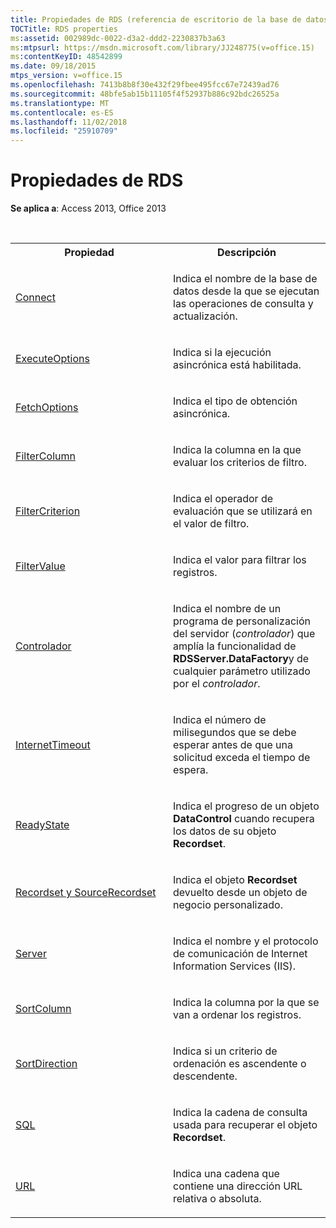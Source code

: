 ```yaml
---
title: Propiedades de RDS (referencia de escritorio de la base de datos de Access)
TOCTitle: RDS properties
ms:assetid: 002989dc-0022-d3a2-ddd2-2230837b3a63
ms:mtpsurl: https://msdn.microsoft.com/library/JJ248775(v=office.15)
ms:contentKeyID: 48542899
ms.date: 09/18/2015
mtps_version: v=office.15
ms.openlocfilehash: 7413b8b8f30e432f29fbee495fcc67e72439ad76
ms.sourcegitcommit: 48bfe5ab15b11105f4f52937b886c92bdc26525a
ms.translationtype: MT
ms.contentlocale: es-ES
ms.lasthandoff: 11/02/2018
ms.locfileid: "25910709"
---
```

# <a name="rds-properties"></a>Propiedades de RDS

**Se aplica a**: Access 2013, Office 2013

<br/>

<table>
<colgroup>
<col style="width: 50%" />
<col style="width: 50%" />
</colgroup>
<tbody>
<tr class="even">
<th>Propiedad</th>
<th>Descripción</th>
</tr>
<tr class="odd">
<td><p><a href="connect-property-rds.md">Connect</a></p></td>
<td><p>Indica el nombre de la base de datos desde la que se ejecutan las operaciones de consulta y actualización.</p></td>
</tr>
<tr class="even">
<td><p><a href="executeoptions-property-rds.md">ExecuteOptions</a></p></td>
<td><p>Indica si la ejecución asincrónica está habilitada.</p></td>
</tr>
<tr class="odd">
<td><p><a href="fetchoptions-property-rds.md">FetchOptions</a></p></td>
<td><p>Indica el tipo de obtención asincrónica.</p></td>
</tr>
<tr class="even">
<td><p><a href="filtercolumn-property-rds.md">FilterColumn</a></p></td>
<td><p>Indica la columna en la que evaluar los criterios de filtro.</p></td>
</tr>
<tr class="odd">
<td><p><a href="filtercriterion-property-rds.md">FilterCriterion</a></p></td>
<td><p>Indica el operador de evaluación que se utilizará en el valor de filtro.</p></td>
</tr>
<tr class="even">
<td><p><a href="filtervalue-property-rds.md">FilterValue</a></p></td>
<td><p>Indica el valor para filtrar los registros.</p></td>
</tr>
<tr class="odd">
<td><p><a href="handler-property-rds.md">Controlador</a></p></td>
<td><p>Indica el nombre de un programa de personalización del servidor (<em>controlador</em>) que amplía la funcionalidad de <strong>RDSServer.DataFactory</strong>y de cualquier parámetro utilizado por el <em>controlador</em>.</p></td>
</tr>
<tr class="even">
<td><p><a href="internettimeout-property-rds.md">InternetTimeout</a></p></td>
<td><p>Indica el número de milisegundos que se debe esperar antes de que una solicitud exceda el tiempo de espera.</p></td>
</tr>
<tr class="odd">
<td><p><a href="readystate-property-rds.md">ReadyState</a></p></td>
<td><p>Indica el progreso de un objeto <strong>DataControl</strong> cuando recupera los datos de su objeto <strong>Recordset</strong>.</p></td>
</tr>
<tr class="even">
<td><p><a href="recordset-sourcerecordset-properties-rds.md">Recordset y SourceRecordset</a></p></td>
<td><p>Indica el objeto <strong>Recordset</strong> devuelto desde un objeto de negocio personalizado.</p></td>
</tr>
<tr class="odd">
<td><p><a href="server-property-rds.md">Server</a></p></td>
<td><p>Indica el nombre y el protocolo de comunicación de Internet Information Services (IIS).</p></td>
</tr>
<tr class="even">
<td><p><a href="sortcolumn-property-rds.md">SortColumn</a></p></td>
<td><p>Indica la columna por la que se van a ordenar los registros.</p></td>
</tr>
<tr class="odd">
<td><p><a href="sortdirection-property-rds.md">SortDirection</a></p></td>
<td><p>Indica si un criterio de ordenación es ascendente o descendente.</p></td>
</tr>
<tr class="even">
<td><p><a href="https://msdn.microsoft.com/library/jj248989(v=office.15)">SQL</a></p></td>
<td><p>Indica la cadena de consulta usada para recuperar el objeto <strong>Recordset</strong>.</p></td>
</tr>
<tr class="odd">
<td><p><a href="url-property-rds.md">URL</a></p></td>
<td><p>Indica una cadena que contiene una dirección URL relativa o absoluta.</p></td>
</tr>
</tbody>
</table>

<br/>